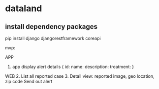 # dataland

## install dependency packages
pip install django djangorestframework coreapi


mvp:


APP
1. app display alert details 
{
   id:
   name:
   description:
   treatment:
}



WEB
2. List all reported case
3. Detail view:
   reported image, geo location, zip code
Send out alert 
